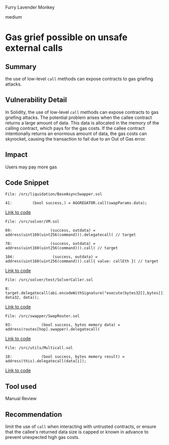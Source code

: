 Furry Lavender Monkey

medium

# Gas grief possible on unsafe external calls
## Summary
the use of low-level `call` methods can expose contracts to gas griefing attacks.

## Vulnerability Detail
In Solidity, the use of low-level `call` methods can expose contracts to gas griefing attacks. The potential problem arises when the callee contract returns a large amount of data. This data is allocated in the memory of the calling contract, which pays for the gas costs. If the callee contract intentionally returns an enormous amount of data, the gas costs can skyrocket, causing the transaction to fail due to an Out of Gas error.

## Impact

Users may pay more gas

## Code Snippet


```solidity
File: /src/liquidation/BaseAsyncSwapper.sol

41:         (bool success,) = AGGREGATOR.call(swapParams.data);

```
[Link to code](https://github.com/sherlock-audit/2023-06-tokemak/blob/main/v2-core-audit-2023-07-14//src/liquidation/BaseAsyncSwapper.sol#L41)

```solidity
File: /src/solver/VM.sol

69:                 (success, outdata) = address(uint160(uint256(command))).delegatecall( // target

78:                 (success, outdata) = address(uint160(uint256(command))).call( // target

104:                 (success, outdata) = address(uint160(uint256(command))).call{ value: callEth }( // target

```
[Link to code](https://github.com/sherlock-audit/2023-06-tokemak/blob/main/v2-core-audit-2023-07-14//src/solver/VM.sol#L104)

```solidity
File: /src/solver/test/SolverCaller.sol

8:             target.delegatecall(abi.encodeWithSignature("execute(bytes32[],bytes[])", data32, data));

```
[Link to code](https://github.com/sherlock-audit/2023-06-tokemak/blob/main/v2-core-audit-2023-07-14//src/solver/test/SolverCaller.sol#L8)

```solidity
File: /src/swapper/SwapRouter.sol

93:             (bool success, bytes memory data) = address(routes[hop].swapper).delegatecall(

```
[Link to code](https://github.com/sherlock-audit/2023-06-tokemak/blob/main/v2-core-audit-2023-07-14//src/swapper/SwapRouter.sol#L93)

```solidity
File: /src/utils/Multicall.sol

18:             (bool success, bytes memory result) = address(this).delegatecall(data[i]);

```
[Link to code](https://github.com/sherlock-audit/2023-06-tokemak/blob/main/v2-core-audit-2023-07-14//src/utils/Multicall.sol#L18)

## Tool used

Manual Review

## Recommendation

limit the use of `call` when interacting with untrusted contracts, or ensure that the callee's returned data size is capped or known in advance to prevent unexpected high gas costs. 